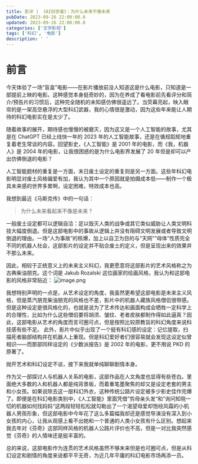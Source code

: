 ```yaml
---
title: 影评 | 《AI创世者》：为什么未来不像未来
pubDate: 2023-09-26 22:00:00.0
updated: 2023-09-26 22:00:00.0
categories: ['文学影视']
tags: ['科幻', '电影']
description: ' '
---
```


# 前言

今天体验了一场“盲盒”电影——在影片播放前没人知道这是什么电影，只知道是一部提前上映的电影。这种感觉本身挺奇妙的，因为在养成了看电影前先看评分和简介/预告片的习惯后，这种完全随机的未知感仿佛很遥远了。当荧幕亮起，映入眼帘的是一架高空悬浮的大型科幻武器，我的心情很是激动，因为这些年来能让人期待的科幻电影实在是太少了。

随着故事的展开，期待感也慢慢的被磨灭，因为这又是一个人工智能的故事，尤其是在 ChatGPT 已经上线快一年的 2023 年的人工智能故事，还是在循规蹈矩地重复着老生常谈的内容。回望影史，《人工智能》是 2001 年的电影，而《我，机器人》是 2004 年的电影，让我很困惑的是为什么电影界发展了 20 年但是却可以产出仿佛倒退的电影？

人工智能题材的重复是一方面，末日废土设定的重复则是另一方面。这些年科幻电影明显对废土风格偏爱有加，我认为其中一个原因就是拍摄成本低——制作一个极具未来感的世界多累啊，设定困难，特效成本也高。

我想到最近《马斯克传》中的一句话：

>为什么未来看起来不像是未来？

一般废土设定都可以逻辑自洽：足以毁灭人类的战争或其它类似威胁让人类文明科技大幅度倒退。但是这部电影中的事故从逻辑上并没有阻碍文明发展或者导致文明倒退的理由。一场“人为事故”的核爆，加上以自卫为目的与“天网”“母体”性质完全不同的机器人社会，这部影片的设定并不贴合废土的定义，但是呈现出来的效果并不那么未来。

因此，相较于正统意义上的未来主义科幻，我更愿意将这部影片的艺术风格称之为古典柴油朋克。这个词是 Jakub Rozalski 这位画家的绘画风格，我认为和这部电影的风格非常贴近：
![image.png](https://ender-picgo.oss-cn-shenzhen.aliyuncs.com/img/20230927232027.png)

我想特别声明的一点是，从艺术设定的角度，我虽然更希望这部电影是未来主义风格，但是蒸汽朋克柴油朋克的风格也不差，影片中的机器人藏族风格僧侣很带感。但是这种设定是很风格化的，也就是说为了艺术传达和画面构成会牺牲一定科学上的合理性，比如为什么这些僧侣要将胡须、皱纹、老者皮肤都制作得如此逼真？因此，这部电影从艺术的角度而言可圈可点，但是按照比较原教旨的科幻角度来说科技感有些不足。
此外，影片中似乎出现了一个挺有科幻感的设定：记忆提取，扫描死者脑部结构并在机器人上重现。但是科幻爱好者们很容易就会发现这设定似曾相识——而那部同样设定的《少数派报告》是 2002 年的电影，更不用说 PKD 的原著了。

抛开艺术和科幻设定不谈，接下来我就单纯聊聊剧情本身。

作为又一部探讨人与机器人关系的电影，这部作品在人文角度也显得有些苍白。里面绝大多数的人和机器人都是纯背景板，而着重笔墨聚焦的却又是设定老套的男主和小女孩。如果说除去这一层科幻外衣，这种传统公路片设定被多少影史佳作完爆了。即便是在科幻电影类别中，《人工智能》里面凭借”剪母亲头发“和”询问知晓一切的机器如何找妈妈“这两段轻轻松松就勾勒出了一个渴望母爱却饱经风霜的小机器人男孩形象，但这部电影中今年花了这么多篇幅我却还是感觉导演没有深入到小女孩的内心，让我从观感上看不出她和一个普通的人类小女孩有什么区别。想起来我去年对《芬奇》这部同样风格的机器人公路片评价也不高，但是一对比我突然感觉《芬奇》的人情味还是挺丰富的。

总的来说，这部电影作为连贯的艺术风格虽然不够未来但是也可圈可点，但是从科幻设定和剧情的角度来说都平平无奇，为近几年平庸的科幻电影市场再添一员。